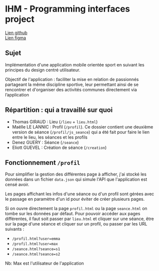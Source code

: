 # IHM - Programming interfaces project
[Lien github](https://github.com/chams14/ihm) <br>
[Lien figma](https://www.figma.com/design/XyQfhNUhLn8MViZXQNnGds/IHM?node-id=0-1&node-type=canvas&t=CuyV9nAqQSikQtcj-0)

## Sujet
Implémentation d'une application mobile orientée sport en suivant les principes du design centré utilisateur.

Objectif de l'application : faciliter la mise en relation de passionnés partageant la même discipline sportive, leur permettant ainsi de se rencontrer et d'organiser des activités communes directement via l’application

## Répartition : qui a travaillé sur quoi
- Thomas GIRAUD : Lieu (`/lieu` + `lieu.html`)
- Maëlle LE LANNIC : Profil (`/profil`). Ce dossier contient une deuxième version de séance (`/profil/js_seance`) qui a été fait pour faire le lien entre le lieu, les séances et les profils
- Denez GUERY : Séance (`/seance`)
- Eliott GUEVEL : Création de séance (`/creation`)

## Fonctionnement `/profil`
Pour simplifier la gestion des différentes page à afficher, j'ai stocké les données dans un fichier `data.json` qui simule l'API que l'application est censé avoir.

Les pages affichant les infos d'une séance ou d'un profil sont gérées avec le passage en paramètre d'un id pour éviter de créer plusieurs pages. 

Si on ouvre directement la page `profil.html` ou la page `seance.html` on tombe sur les données par défaut. Pour pouvoir accéder aux pages différentes, il faut soit passer par `lieu.html` et cliquer sur une séance, être sur la page d'une séance et cliquer sur un profil, ou passer par les URL suivants :
- `/profil.html?user=emma`
- `/profil.html?user=max`
- `/seance.html?seance=s1`
- `/seance.html?seance=s2`

Nb: Max est l'utilisateur de l'application